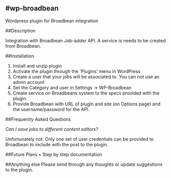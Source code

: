 #wp-broadbean
---

Wordpress plugin for Broadbean integration

##Description


Integration with Broadbean Job-adder API. A service is needs to be created from Broadbean.

##Installation


1. Install and unzip plugin
2. Activate the plugin through the 'Plugins' menu in WordPress
3. Create a user that your jobs will be associated to. You can not use an admin account
4. Set the Category and user in Settings -> WP-Broadbean
5. Create service on Broadbeans system to the specs provided with the plugin.
6. Provide Broadbean with URL of plugin and site (on Options page) and the username/password for the API.


##Frequently Asked Questions

*Can I save jobs to different content editors?*

Unfortunately not. Only one set of user credentials can be provided to Broadbean to include with the post to the plugin.

##Future Plans
• Step by step documentation

##Anything else
Please send through any thoughts or update suggestions to the plugin.